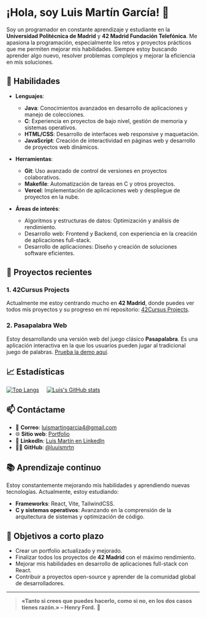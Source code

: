 # ¡Hola, soy Luis Martín García! 👋

Soy un programador en constante aprendizaje y estudiante en la **Universidad Politécnica de Madrid** y **42 Madrid Fundación Telefónica**. Me apasiona la programación, especialmente los retos y proyectos prácticos que me permiten mejorar mis habilidades. Siempre estoy buscando aprender algo nuevo, resolver problemas complejos y mejorar la eficiencia en mis soluciones.

## 🔧 Habilidades

- **Lenguajes**:
  - **Java**: Conocimientos avanzados en desarrollo de aplicaciones y manejo de colecciones.
  - **C**: Experiencia en proyectos de bajo nivel, gestión de memoria y sistemas operativos.
  - **HTML/CSS**: Desarrollo de interfaces web responsive y maquetación.
  - **JavaScript**: Creación de interactividad en páginas web y desarrollo de proyectos web dinámicos.
  
- **Herramientas**:
  - **Git**: Uso avanzado de control de versiones en proyectos colaborativos.
  - **Makefile**: Automatización de tareas en C y otros proyectos.
  - **Vercel**: Implementación de aplicaciones web y despliegue de proyectos en la nube.

- **Áreas de interés**:
  - Algoritmos y estructuras de datos: Optimización y análisis de rendimiento.
  - Desarrollo web: Frontend y Backend, con experiencia en la creación de aplicaciones full-stack.
  - Desarrollo de aplicaciones: Diseño y creación de soluciones software eficientes.

## 🚀 Proyectos recientes

### 1. **42Cursus Projects**  
Actualmente me estoy centrando mucho en **42 Madrid**, donde puedes ver todos mis proyectos y su progreso en mi repositorio: [42Cursus Projects](https://github.com/luuismrtn/42Cursus).

### 2. **Pasapalabra Web**  
Estoy desarrollando una versión web del juego clásico **Pasapalabra**. Es una aplicación interactiva en la que los usuarios pueden jugar al tradicional juego de palabras. [Prueba la demo aquí](https://pasapalabra-pro.vercel.app/home).

## 📈 Estadísticas

[![Top Langs](https://github-readme-stats.vercel.app/api/top-langs/?username=luuismrtn&layout=compact&theme=github_dark)](https://github.com/luuismrtn) &nbsp;&nbsp;&nbsp; [![Luis's GitHub stats](https://github-readme-stats.vercel.app/api?username=luuismrtn&show_icons=true&hide_title=true&theme=github_dark)](https://github.com/luuismrtn)




## 📫 Contáctame

- 📧 **Correo**: [luismartingarcia4@gmail.com](mailto:luismartingarcia4@gmail.com)
- 🌐 **Sitio web**: [Portfolio](https://luuismrtn.github.io/Portfolio-de-Luis/)
- 💼 **LinkedIn**: [Luis Martín en LinkedIn](https://www.linkedin.com/in/luis-mart%C3%ADn-garc%C3%ADa-129450272/)
- 🧑‍💻 **GitHub**: [@luuismrtn](https://github.com/luuismrtn)

## 📚 Aprendizaje continuo

Estoy constantemente mejorando mis habilidades y aprendiendo nuevas tecnologías. Actualmente, estoy estudiando:
- **Frameworks**: React, Vite, TailwindCSS.
- **C y sistemas operativos**: Avanzando en la comprensión de la arquitectura de sistemas y optimización de código.

## 🎯 Objetivos a corto plazo

- Crear un portfolio actualizado y mejorado.
- Finalizar todos los proyectos de **42 Madrid** con el máximo rendimiento.
- Mejorar mis habilidades en desarrollo de aplicaciones full-stack con React.
- Contribuir a proyectos open-source y aprender de la comunidad global de desarrolladores.

---

> **«Tanto si crees que puedes hacerlo, como si no, en los dos casos tienes razón.» – Henry Ford.** 🚀
